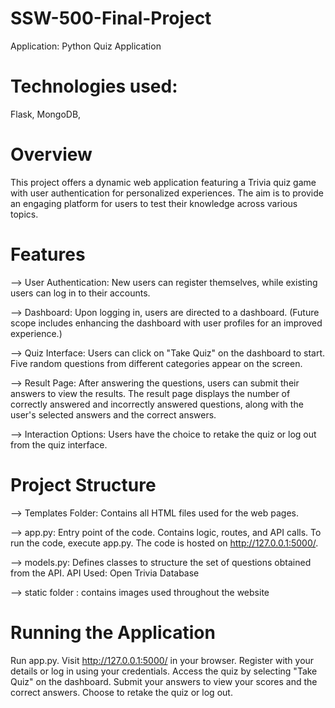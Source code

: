 # SSW-500-Final-Project
Application: Python Quiz Application 

# Technologies used: 
Flask, MongoDB, 

# Overview
This project offers a dynamic web application featuring a Trivia quiz game with user authentication for personalized experiences. The aim is to provide an engaging platform for users to test their knowledge across various topics.

# Features
--> User Authentication: New users can register themselves, while existing users can log in to their accounts.

--> Dashboard: Upon logging in, users are directed to a dashboard. (Future scope includes enhancing the dashboard with user profiles for an improved experience.)

--> Quiz Interface: Users can click on "Take Quiz" on the dashboard to start. Five random questions from different categories appear on the screen.

--> Result Page: After answering the questions, users can submit their answers to view the results. The result page displays the number of correctly answered and incorrectly answered questions, along with the user's selected answers and the correct answers.

--> Interaction Options: Users have the choice to retake the quiz or log out from the quiz interface.

# Project Structure
--> Templates Folder: Contains all HTML files used for the web pages.

--> app.py: Entry point of the code. Contains logic, routes, and API calls. To run the code, execute app.py. The code is hosted on http://127.0.0.1:5000/.

--> models.py: Defines classes to structure the set of questions obtained from the API.
API Used: Open Trivia Database

--> static folder : contains images used throughout the website

# Running the Application
Run app.py.
Visit http://127.0.0.1:5000/ in your browser.
Register with your details or log in using your credentials.
Access the quiz by selecting "Take Quiz" on the dashboard.
Submit your answers to view your scores and the correct answers.
Choose to retake the quiz or log out.
